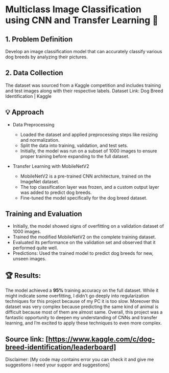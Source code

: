 # Multiclass Image Classification using CNN and Transfer Learning 🐾

## 1. Problem Definition
Develop an image classification model that can accurately classify various dog breeds by analyzing their pictures.
## 2. Data Collection
The dataset was sourced from a Kaggle competition and includes training and test images along with their respective labels.
Dataset Link: Dog Breed Identification | Kaggle
## 💡 Approach
* Data Preprocessing
    * Loaded the dataset and applied preprocessing steps like resizing and normalization.
    * Split the data into training, validation, and test sets.
    * Initially, the model was run on a subset of 1000 images to ensure proper training before expanding to the full dataset.

* Transfer Learning with MobileNetV2
    * MobileNetV2 is a pre-trained CNN architecture, trained on the ImageNet dataset.
    * The top classification layer was frozen, and a custom output layer was added to predict dog breeds.
    * Fine-tuned the model specifically for the dog breed dataset.

## Training and Evaluation
  * Initially, the model showed signs of overfitting on a validation dataset of 1000 images.
  * Trained the modified MobileNetV2 on the complete training dataset.
  * Evaluated its performance on the validation set and observed that it performed quite well.
  * Predictions: Used the trained model to predict dog breeds for new, unseen images.

## 🏆 Results:
The model achieved a **95%** training accuracy on the full dataset. While it might indicate some overfitting, I didn't go deeply into regularization techniques for this project because of my PC it is too slow. Moreover this dataset was very complex because predicting the same kind of animal is difficult because most of them are almost same. 
Overall, this project was a fantastic opportunity to deepen my understanding of CNNs and transfer learning, and I’m excited to apply these techniques to even more complex.

## Source link: [https://www.kaggle.com/c/dog-breed-identification/leaderboard]



Disclaimer: [My code may contains error you can check it and give me suggestions i need your suppor and suggestions]
